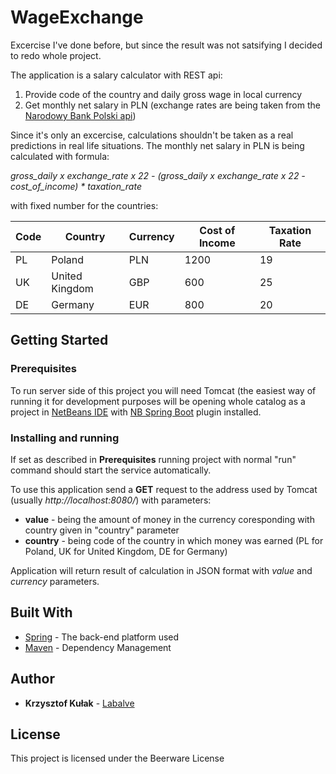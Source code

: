 # WageExchange

Excercise I've done before, but since the result was not satsifying I decided to redo whole project.

The application is a salary calculator with REST api:
1. Provide code of the country and daily gross wage in local currency
2. Get monthly net salary in PLN (exchange rates are being taken from the [Narodowy Bank Polski api](http://api.nbp.pl/en.html))

Since it's only an excercise, calculations shouldn't be taken as a real predictions in real life situations.
The monthly net salary in PLN is being calculated with formula:

*gross_daily x exchange_rate x 22 - (gross_daily x exchange_rate x 22 - cost_of_income) * taxation_rate*

with fixed number for the countries:

| Code | Country | Currency | Cost of Income | Taxation Rate |
| --- | --- | --- | --- | --- |
| PL | Poland | PLN | 1200 | 19 |
| UK | United Kingdom | GBP | 600 | 25 |
| DE | Germany | EUR | 800 | 20 |

## Getting Started

### Prerequisites

To run server side of this project you will need Tomcat (the easiest way of running it for development purposes will be opening whole catalog as a project in [NetBeans IDE](https://netbeans.org/) with [NB Spring Boot](http://plugins.netbeans.org/plugin/67888/nb-springboot) plugin installed.

### Installing and running

If set as described in **Prerequisites** running project with normal "run" command should start the service automatically.

To use this application send a **GET** request to the address used by Tomcat (usually *http://localhost:8080/*) with parameters:

* **value** - being the amount of money in the currency coresponding with country given in "country" parameter
* **country** - being code of the country in which money was earned (PL for Poland, UK for United Kingdom, DE for Germany)

Application will return result of calculation in JSON format with *value* and *currency* parameters.

## Built With

* [Spring](https://spring.io/docs) - The back-end platform used
* [Maven](https://maven.apache.org/) - Dependency Management

## Author

* **Krzysztof Kułak** - [Labalve](https://github.com/Labalve)

## License

This project is licensed under the Beerware License
